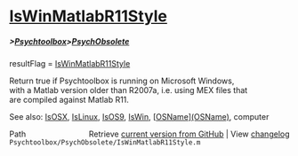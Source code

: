 # [IsWinMatlabR11Style](IsWinMatlabR11Style)
##### >[Psychtoolbox](Psychtoolbox)>[PsychObsolete](PsychObsolete)

resultFlag = [IsWinMatlabR11Style](IsWinMatlabR11Style)  
  
Return true if Psychtoolbox is running on Microsoft Windows,  
with a Matlab version older than R2007a, i.e. using MEX files that  
are compiled against Matlab R11.  
  
See also: [IsOSX](IsOSX), [IsLinux](IsLinux), [IsOS9](IsOS9), [IsWin](IsWin), [[OSName](OSName)][(OSName)]((OSName)), computer  




<div class="code_header" style="text-align:right;">
  <span style="float:left;">Path&nbsp;&nbsp;</span> <span class="counter">Retrieve <a href=
  "https://raw.github.com/Psychtoolbox-3/Psychtoolbox-3/beta/Psychtoolbox/PsychObsolete/IsWinMatlabR11Style.m">current version from GitHub</a> | View <a href=
  "https://github.com/Psychtoolbox-3/Psychtoolbox-3/commits/beta/Psychtoolbox/PsychObsolete/IsWinMatlabR11Style.m">changelog</a></span>
</div>
<div class="code">
  <code>Psychtoolbox/PsychObsolete/IsWinMatlabR11Style.m</code>
</div>

